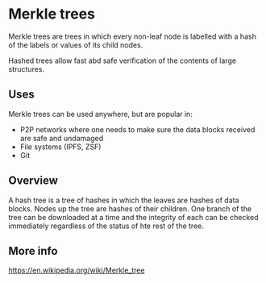 # Merkle trees

Merkle trees are trees in which every non-leaf node is labelled with a hash of the labels or values of its child nodes.

Hashed trees allow fast abd safe verification of the contents of large structures.

## Uses

Merkle trees can be used anywhere, but are popular in:

* P2P networks where one needs to make sure the data blocks received are safe and undamaged
* File systems (IPFS, ZSF)
* Git

## Overview

A hash tree is a tree of hashes in which the leaves are hashes of data blocks. Nodes up the tree are hashes of their children. One branch of the tree can be downloaded at a time and the integrity of each can be checked immediately regardless of the status of hte rest of the tree.

## More info

https://en.wikipedia.org/wiki/Merkle_tree
